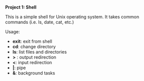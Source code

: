 **Project 1: Shell**

This is a simple shell for Unix operating system. It takes common commands (i.e. ls, date, cat, etc.)

Usage:

* **exit**: exit from shell
* **cd**: change directory
* **ls**: list files and directories
* **>** : output redirection
* **<**: input redirection
* **|**: pipe
* **&**: background tasks